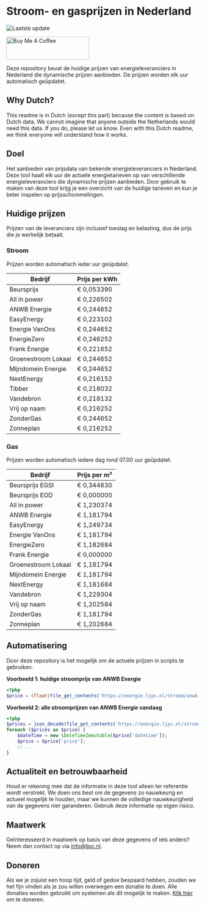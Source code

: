 # Stroom- en gasprijzen in Nederland

![Laatste update](https://img.shields.io/badge/laatste%20update-2024--06--14%2002%3A00%20CET-brightgreen)

<a href="https://www.buymeacoffee.com/Lars-" target="_blank"><img src="https://cdn.buymeacoffee.com/buttons/v2/default-orange.png" alt="Buy Me A Coffee" height="60" style="height: 60px !important;width: 217px !important;" ></a>

Deze repository bevat de huidige prijzen van energieleveranciers in Nederland die dynamische prijzen aanbieden. De prijzen worden elk uur automatisch geüpdatet.

## Why Dutch?

This readme is in Dutch (except this part) because the content is based on Dutch data. We cannot imagine that anyone outside the Netherlands would need this data. If you do, please let us know. Even with this Dutch readme, we think
everyone will understand how it works.

## Doel

Het aanbieden van prijsdata van bekende energieleveranciers in Nederland. Deze tool haalt elk uur de actuele energietarieven op van verschillende energieleveranciers die dynamische prijzen aanbieden. Door gebruik te maken van deze tool
krijg je een overzicht van de huidige tarieven en kun je beter inspelen op prijsschommelingen.

## Huidige prijzen

Prijzen van de leveranciers zijn inclusief toeslag en belasting, dus de prijs die je werkelijk betaalt.

### Stroom

Prijzen worden automatisch ieder uur geüpdatet.

 Bedrijf | Prijs per kWh 
---------|---------------
Beursprijs | € 0,053390
All in power | € 0,226502
ANWB Energie | € 0,244652
EasyEnergy | € 0,223102
Energie VanOns | € 0,244652
EnergieZero | € 0,246252
Frank Energie | € 0,221652
Groenestroom Lokaal | € 0,244652
Mijndomein Energie | € 0,244652
NextEnergy | € 0,216152
Tibber | € 0,218032
Vandebron | € 0,218132
Vrij op naam | € 0,216252
ZonderGas | € 0,244652
Zonneplan | € 0,216252


### Gas

Prijzen worden automatisch iedere dag rond 07.00 uur geüpdatet.

 Bedrijf | Prijs per m³ 
---------|--------------
Beursprijs EGSI | € 0,344830
Beursprijs EOD | € 0,000000
All in power | € 1,230374
ANWB Energie | € 1,181794
EasyEnergy | € 1,249734
Energie VanOns | € 1,181794
EnergieZero | € 1,182684
Frank Energie | € 0,000000
Groenestroom Lokaal | € 1,181794
Mijndomein Energie | € 1,181794
NextEnergy | € 1,181684
Vandebron | € 1,229304
Vrij op naam | € 1,202584
ZonderGas | € 1,181794
Zonneplan | € 1,202684


## Automatisering

Door deze repository is het mogelijk om de actuele prijzen in scripts te gebruiken.

**Voorbeeld 1: huidige stroomprijs van ANWB Energie**

```php
<?php
$price = (float)file_get_contents('https://energie.ljpc.nl/stroom/anwb-energie-nu.txt');

```

**Voorbeeld 2: alle stroomprijzen van ANWB Energie vandaag**

```php
<?php
$prices = json_decode(file_get_contents('https://energie.ljpc.nl/stroom/all-in-power-vandaag.json'),true);
foreach ($prices as $price) {
    $dateTime = new \DateTimeImmutable($price['datetime']);
    $price = $price['price'];
    // ...
}
```

## Actualiteit en betrouwbaarheid

Houd er rekening mee dat de informatie in deze tool alleen ter referentie wordt verstrekt. We doen ons best om de gegevens zo nauwkeurig en actueel mogelijk te houden, maar we kunnen de volledige nauwkeurigheid van de gegevens niet
garanderen. Gebruik deze informatie op eigen risico.

## Maatwerk

Geïnteresseerd in maatwerk op basis van deze gegevens of iets anders? Neem dan contact op
via [info@ljpc.nl](mailto:info@ljpc.nl?subject=Energie%20prijzen).

## Doneren

Als we je zojuist een hoop tijd, geld of gedoe bespaard hebben, zouden we het fijn vinden als je zou willen overwegen een
donatie te doen. Alle donaties worden gebruikt om systemen als dit mogelijk te
maken. [Klik hier](https://www.buymeacoffee.com/Lars-) om te doneren.
